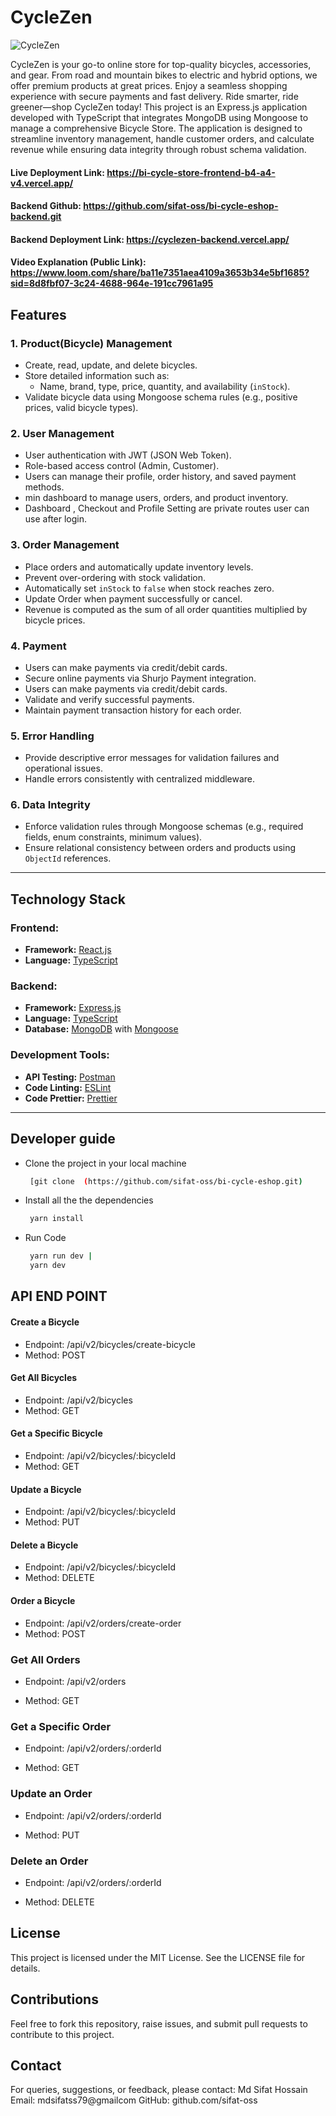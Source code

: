 # CycleZen

![CycleZen](https://i.ibb.co.com/hJCjrSRZ/cicleZen.png)

CycleZen is your go-to online store for top-quality bicycles, accessories, and gear.
From road and mountain bikes to electric and hybrid options, we offer premium products at great prices.
Enjoy a seamless shopping experience with secure payments and fast delivery.
Ride smarter, ride greener—shop CycleZen today!
This project is an Express.js application developed with TypeScript that integrates MongoDB using Mongoose to manage a comprehensive Bicycle Store. The application is designed to streamline inventory management, handle customer orders, and calculate revenue while ensuring data integrity through robust schema validation.

#### Live Deployment Link: https://bi-cycle-store-frontend-b4-a4-v4.vercel.app/

#### Backend Github: https://github.com/sifat-oss/bi-cycle-eshop-backend.git

#### Backend Deployment Link: https://cyclezen-backend.vercel.app/

#### Video Explanation (Public Link): https://www.loom.com/share/ba11e7351aea4109a3653b34e5bf1685?sid=8d8fbf07-3c24-4688-964e-191cc7961a95

## **Features**

### **1. Product(Bicycle) Management**

- Create, read, update, and delete bicycles.
- Store detailed information such as:
  - Name, brand, type, price, quantity, and availability (`inStock`).
- Validate bicycle data using Mongoose schema rules (e.g., positive prices, valid bicycle types).

### **2. User Management**

- User authentication with JWT (JSON Web Token).
- Role-based access control (Admin, Customer).
- Users can manage their profile, order history, and saved payment methods.
- min dashboard to manage users, orders, and product inventory.
- Dashboard , Checkout and Profile Setting are private routes user can use after login.

### **3. Order Management**

- Place orders and automatically update inventory levels.
- Prevent over-ordering with stock validation.
- Automatically set `inStock` to `false` when stock reaches zero.
- Update Order when payment successfully or cancel.
- Revenue is computed as the sum of all order quantities multiplied by bicycle prices.

### **4. Payment**

- Users can make payments via credit/debit cards.
- Secure online payments via Shurjo Payment integration.
- Users can make payments via credit/debit cards.
- Validate and verify successful payments.
- Maintain payment transaction history for each order.

### **5. Error Handling**

- Provide descriptive error messages for validation failures and operational issues.
- Handle errors consistently with centralized middleware.

### **6. Data Integrity**

- Enforce validation rules through Mongoose schemas (e.g., required fields, enum constraints, minimum values).
- Ensure relational consistency between orders and products using `ObjectId` references.

---

## **Technology Stack**

### **Frontend:**

- **Framework:** [React.js](https://react.dev/)
- **Language:** [TypeScript](https://www.typescriptlang.org/)

### **Backend:**

- **Framework:** [Express.js](https://expressjs.com/)
- **Language:** [TypeScript](https://www.typescriptlang.org/)
- **Database:** [MongoDB](https://www.mongodb.com/) with [Mongoose](https://mongoosejs.com/)

### **Development Tools:**

- **API Testing:** [Postman](https://www.postman.com/)
- **Code Linting:** [ESLint](https://eslint.org/)
- **Code Prettier:** [Prettier](https://prettier.io/)

---

## **Developer guide**

- Clone the project in your local machine
  ```bash
   [git clone  (https://github.com/sifat-oss/bi-cycle-eshop.git)
  ```
- Install all the the dependencies
  ```bash
   yarn install
  ```
- Run Code
  ```bash
   yarn run dev |
   yarn dev
  ```

## **API END POINT**

#### **Create a Bicycle**

- Endpoint: /api/v2/bicycles/create-bicycle
- Method: POST

#### **Get All Bicycles**

- Endpoint: /api/v2/bicycles
- Method: GET

#### **Get a Specific Bicycle**

- Endpoint: /api/v2/bicycles/:bicycleId
- Method: GET

#### **Update a Bicycle**

- Endpoint: /api/v2/bicycles/:bicycleId
- Method: PUT

#### **Delete a Bicycle**

- Endpoint: /api/v2/bicycles/:bicycleId
- Method: DELETE

#### **Order a Bicycle**

- Endpoint: /api/v2/orders/create-order
- Method: POST

### **Get All Orders**

- Endpoint: /api/v2/orders

- Method: GET

### **Get a Specific Order**

- Endpoint: /api/v2/orders/:orderId

- Method: GET

### **Update an Order**

- Endpoint: /api/v2/orders/:orderId

- Method: PUT

### **Delete an Order**

- Endpoint: /api/v2/orders/:orderId

- Method: DELETE

## License

This project is licensed under the MIT License. See the LICENSE file for details.

## Contributions

Feel free to fork this repository, raise issues, and submit pull requests to contribute to this project.

## Contact

For queries, suggestions, or feedback, please contact:
Md Sifat Hossain
Email: mdsifatss79@gmailcom
GitHub: github.com/sifat-oss
